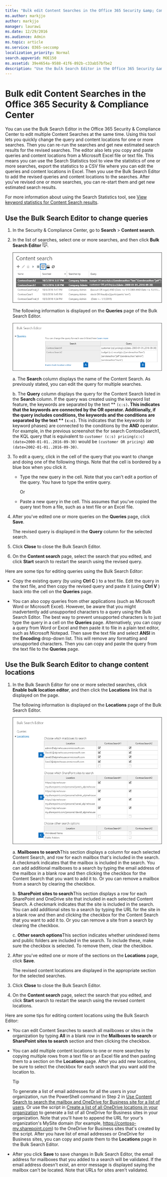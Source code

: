 ```yaml
---
title: "Bulk edit Content Searches in the Office 365 Security &amp; Compliance Center"
ms.author: markjjo
author: markjjo
manager: laurawi
ms.date: 12/29/2016
ms.audience: Admin
ms.topic: article
ms.service: O365-seccomp
localization_priority: Normal
search.appverid: MOE150
ms.assetid: 39e4654a-9588-41f6-892b-c33ab57bfbe2
description: "Use the Bulk Search Editor in the Office 365 Security &amp; Compliance Center to quickly change the query and content locations for one or more Content Searches."
---
```


# Bulk edit Content Searches in the Office 365 Security &amp; Compliance Center

You can use the Bulk Search Editor in the Office 365 Security &amp; Compliance Center to edit multiple Content Searches at the same time. Using this tool lets you quickly change the query and content locations for one or more searches. Then you can re-run the searches and get new estimated search results for the revised searches. The editor also lets you copy and paste queries and content locations from a Microsoft Excel file or text file. This means you can use the Search Statistics tool to view the statistics of one or more searches, export the statistics to a CSV file where you can edit the queries and content locations in Excel. Then you use the Bulk Search Editor to add the revised queries and content locations to the searches. After you've revised one or more searches, you can re-start them and get new estimated search results.
  
For more information about using the Search Statistics tool, see [View keyword statistics for Content Search results](view-keyword-statistics-for-content-search.md).
  
## Use the Bulk Search Editor to change queries

1. In the Security &amp; Compliance Center, go to **Search** \> **Content search**.
    
2. In the list of searches, select one or more searches, and then click **Bulk Search Editor** ![Bulk Search Editor button](media/1ddb3d18-2f00-4a7b-98a6-817ca5ec7014.png).
    
    ![Select one or more searches and then click Bulk search editor](media/600c9716-89a2-4451-b111-fa7cfaad2006.png)
  
    The following information is displayed on the **Queries** page of the Bulk Search Editor. 
    
    ![The Bulk search editor page displays the queries for the selected searches](media/189659af-cc78-4479-b0bc-a93decad2f6c.png)
  
    a. The **Search** column displays the name of the Content Search. As previously stated, you can edit the query for multiple searches. 
    
    b. The **Query** column displays the query for the Content Search listed in the **Search** column. If the query was created using the keyword list feature, the keywords are separated by the text ** `(c:s)`**. This indicates that the keywords are connected by the **OR** operator. Additionally, if the query includes conditions, the keywords and the conditions are separated by the text ** `(c:c)`**. This indicates that the keywords (or keyword phases) are connected to the conditions by the **AND** operator. For example, in the previous screenshot the for search ContosoSearch1, the KQL query that is equivalent to  `customer (c:s) pricing(c:c)(date=2000-01-01..2016-09-30)` would be  `(customer OR pricing) AND (date=2002-01-01..2016-09-30)`.
    
3. To edit a query, click in the cell of the query that you want to change and doing one of the following things. Note that the cell is bordered by a blue box when you click it.
    
   - Type the new query in the cell. Note that you can't edit a portion of the query. You have to type the entire query.
    
      Or
    
    - Paste a new query in the cell. This assumes that you've copied the query text from a file, such as a text file or an Excel file.
    
4. After you've edited one or more queries on the **Queries** page, click **Save**.
    
    The revised query is displayed in the **Query** column for the selected search. 
    
5. Click **Close** to close the Bulk Search Editor. 
    
6. On the **Content search** page, select the search that you edited, and click **Start** search to restart the search using the revised query. 
    
Here are some tips for editing queries using the Bulk Search Editor:
  
- Copy the existing query (by using **Ctrl C** ) to a text file. Edit the query in the text file, and then copy the revised query and paste it (using **Ctrl V** ) back into the cell on the **Queries** page. 
    
- You can also copy queries from other applications (such as Microsoft Word or Microsoft Excel). However, be aware that you might inadvertently add unsupported characters to a query using the Bulk Search Editor. The best way to prevent unsupported characters is to just type the query in a cell on the **Queries** page. Alternatively, you can copy a query from Word or Excel and then paste it to file in a plain text editor, such as Microsoft Notepad. Then save the text file and select **ANSI** in the **Encoding** drop-down list. This will remove any formatting and unsupported characters. Then you can copy and paste the query from the text file to the **Queries** page. 
    
  
## Use the Bulk Search Editor to change content locations

1. In the Bulk Search Editor for one or more selected searches, click **Enable bulk location editor**, and then click the **Locations** link that is displayed on the page. 
    
    The following information is displayed on the **Locations** page of the Bulk Search Editor. 
    
    ![Click Enable bulk location editor and then click Locations to add or remove content locations](media/a5a468ce-bd63-4c53-bc37-ff64cf769e59.png)
  
    a. **Mailboxes to search**This section displays a column for each selected Content Search, and row for each mailbox that's included in the search. A checkmark indicates that the mailbox is included in the search. You can add additional mailboxes to a search by typing the email address of the mailbox in a blank row and then clicking the checkbox for the Content Search that you want to add it to. Or you can remove a mailbox from a search by clearing the checkbox.
    
    b. **SharePoint sites to search**This section displays a row for each SharePoint and OneDrive site that included in each selected Content Search. A checkmark indicates that the site is included in the search. You can add additional sites to a search by typing the URL for the site in a blank row and then and clicking the checkbox for the Content Search that you want to add it to. Or you can remove a site from a search by clearing the checkbox.
    
    c. **Other search options**This section indicates whether unindexed items and public folders are included in the search. To include these, make sure the checkbox is selected. To remove them, clear the checkbox.
    
2. After you've edited one or more of the sections on the **Locations** page, click **Save**.
    
    The revised content locations are displayed in the appropriate section for the selected searches.
    
3. Click **Close** to close the Bulk Search Editor. 
    
4. On the **Content search** page, select the search that you edited, and click **Start** search to restart the search using the revised content locations. 
    
Here are some tips for editing content locations using the Bulk Search Editor:
  
- You can edit Content Searches to search all mailboxes or sites in the organization by typing **All** in a blank row in the **Mailboxes to search** or **SharePoint sites to search** section and then clicking the checkbox. 
    
- You can add multiple content locations to one or more searches by copying multiple rows from a text file or an Excel file and then pasting them to a section on the **Locations** page. After you add new locations, be sure to select the checkbox for each search that you want add the location to. 
    
    > [!TIP]
    > To generate a list of email addresses for all the users in your organization, run the PowerShell command in Step 2 in [Use Content Search to search the mailbox and OneDrive for Business site for a list of users](search-the-mailbox-and-onedrive-for-business-for-a-list-of-users.md#step2). Or use the script in [Create a list of all OneDrive locations in your organization](https://support.office.com/article/8e200cb2-c768-49cb-88ec-53493e8ad80a) to generate a list of all OneDrive for Business sites in your organization. Note that you'll have to append the URL for your's organization's MySite domain (for example, https://contoso-my.sharepoint.com) to the OneDrive for Business sites that's created by the script. After you have list of email addresses or OneDrive for Business sites, you can copy and paste them to the **Locations** page in the Bulk Search Editor. 
  
- After you click **Save** to save changes in Bulk Search Editor, the email address for mailboxes that you added to a search will be validated. If the email address doesn't exist, an error message is displayed saying the mailbox can't be located. Note that URLs for sites aren't validated. 
  

